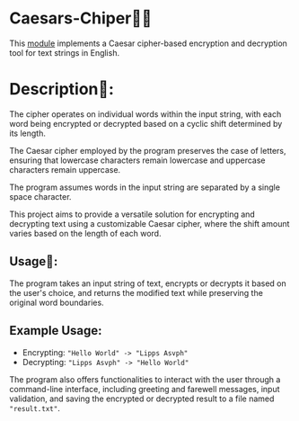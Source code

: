 # Caesars-Chiper🏃‍♂️

This [module](./caesars_chiper.py) implements a Caesar cipher-based encryption and decryption tool for text strings in English. 

# Description📖:
The cipher operates on individual words within the input string, with each word being encrypted or decrypted based on a cyclic shift determined by its length.

The Caesar cipher employed by the program preserves the case of letters, ensuring that lowercase characters remain lowercase and uppercase characters remain uppercase. 

The program assumes words in the input string are separated by a single space character.

This project aims to provide a versatile solution for encrypting and decrypting text using a customizable Caesar cipher, where the shift amount varies based on the length of each word.

## Usage🔄:
The program takes an input string of text, encrypts or decrypts it based on the user's choice, and returns the modified text while preserving the original word boundaries.

## Example Usage:
- Encrypting: ```"Hello World" -> "Lipps Asvph"```
- Decrypting: ```"Lipps Asvph" -> "Hello World"```

The program also offers functionalities to interact with the user through a command-line interface, including greeting and farewell messages, input validation, and saving the encrypted or decrypted result to a file named ```"result.txt"```.
